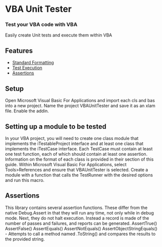VBA Unit Tester
=====================

### Test your VBA code with VBA

Easily create Unit tests and execute them within VBA

Features
--------
 * [Standard Formatting](#format)
 * [Test Execution](#execution)
 * [Assertions](#assertions)
 
Setup
-----

Open Microsoft Visual Basic For Applications and import each cls and bas into a new project. Name the project VBAUnitTester and save it as an xlam file. Enable the addin.

Setting up a module to be tested
-----
In your VBA project, you will need to create one class module that implements the iTestableProject interface and at least one class that implements the iTestCase interface. Each TestCase must contain at least one test function, each of which should contain at least one assertion. Information on the format of each class is provided in their section of this guide.
Within Microsoft Visual Basic For Applications, select Tools>References and ensure that VBAUnitTester is selected.
Create a module with a function that calls the TestRunner with the desired options and run this macro.

Assertions
-----
This library contains several assertion functions. These differ from the native Debug.Assert in that they will run any time, not only while in debug mode. Next, they do not halt execution. Instead a record is made of the number of passes and failures, and reports can be generated.
AssertTrue()
AssertFalse()
AssertEquals()
AssertNotEquals()
AssertObjectStringEquals() - Attempts to call a method named .ToString() and compares the results to the provided string.
